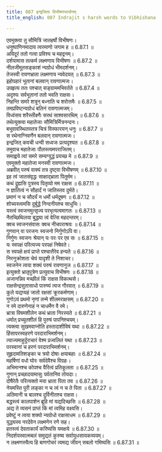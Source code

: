 ```yaml
---
title: 087 इन्द्रजिता विभीषणभर्त्सनम्
title_english: 087 Indrajit s harsh words to Vibhishana

---
```

<div class="audioEmbed"  caption="श्रीराम-हरिसीताराममूर्ति-घनपाठिभ्यां वचनम्" src="https://archive.org/download/Ramayana-recitation-Sriram-harisItArAmamUrti-Ghanapaati-v2/Kanda_6/Kanda_6_YK-087-Indrajit_s_harsh_words_to_Vibhishana_0.mp3"></div>

एवमुक्त्वा तु सौमित्रिं जातहर्षो विभीषणः।  
धनुष्पाणिनमादाय त्वरमाणो जगाम ह ॥ 6.87.1 ॥   
अविदूरं ततो गत्वा प्रविश्य च महद्वनम्।  
दर्शयामास तत्कर्म लक्ष्मणाय विभीषणः ॥ 6.87.2 ॥   
नीलजीमूतसङ्काशं न्यग्रोधं भीमदर्शनम्।  
तेजस्वी रावणभ्राता लक्ष्मणाय न्यवेदयत् ॥ 6.87.3 ॥   
इहोपहारं भूतानां बलवान् रावणात्मजः।  
उपहृत्य ततः पश्चात् सङ्ग्राममभिवर्तते ॥ 6.87.4 ॥   
अदृश्यः सर्वभूतानां ततो भवति राक्षसः।  
निहन्ति समरे शत्रून् बध्नाति च शरोत्तमैः ॥ 6.87.5 ॥   
तमप्रविष्टन्यग्रोधं बलिनं रावणात्मजम्।  
विध्वंसय शरैस्तीक्ष्णैः सरथं साश्वसारथिम् ॥ 6.87.6 ॥   
तथेत्युक्त्वा महातेजाः सौमित्रिर्मित्रनन्दनः।  
बभूवावस्थितस्तत्र चित्रं विस्फारयन् धनुः ॥ 6.87.7 ॥   
स रथेनाग्निवर्णेन बलवान् रावणात्मजः।  
इन्द्रजित् कवची धन्वी सध्वजः प्रत्यदृश्यत ॥ 6.87.8 ॥   
तमुवाच महातेजाः पौलस्त्यमपराजितम्।  
समाह्वये त्वां समरे सम्यग्युद्धं प्रयच्छ मे ॥ 6.87.9 ॥   
एवमुक्तो महातेजा मनस्वी रावणात्मजः।  
अब्रवीत् परुषं वाक्यं तत्र दृष्ट्वा विभीषणम् ॥ 6.87.10 ॥   
इह त्वं जातसंवृद्धः साक्षाद्भ्राता पितुर्मम।  
कथं द्रुह्यसि पुत्रस्य पितृव्यो मम राक्षस ॥ 6.87.11 ॥   
न ज्ञातित्वं न सौहार्दं न जातिस्तव दुर्मते।  
प्रमाणं न च सौदर्यं न धर्मो धर्मदूषण ॥ 6.87.12 ॥   
शोच्यस्त्वमसि दुर्बुद्धे निन्दनीयश्च साधुभिः।  
यस्त्वं स्वजनमुत्सृज्य परभृत्यत्वमागतः ॥ 6.87.13 ॥   
नैतच्छिथिलया बुद्ध्या त्वं वेत्सि महदन्तरम्।  
क्वच स्वजनसंवासः क्वच नीचपराश्रयः ॥ 6.87.14 ॥   
गुणवान् वा परजनः स्वजनो निर्गुणोऽपि वा।  
निर्गुणः स्वजनः श्रेयान् यः परः पर एव सः ॥ 6.87.15 ॥   
यः स्वपक्षं परित्यज्य परपक्षं निषेवते।  
स स्वपक्षे क्षयं प्राप्ते पश्चात्तैरेव हन्यते ॥ 6.87.16 ॥   
निरनुक्रोशता चेयं यादृशी ते निशाचर।  
स्वजनेन त्वया शक्यं परुषं रावणानुज ॥ 6.87.17 ॥   
इत्युक्तो भ्रातृपुत्रेण प्रत्युवाच विभीषणः ॥ 6.87.18 ॥   
अजानन्निव मच्छीलं किं राक्षस विकत्थसे।  
राक्षसेन्द्रसुतासाधो पारुष्यं त्यज गौरवात् ॥ 6.87.19 ॥   
कुले यद्यप्यहं जातो रक्षसां क्रूरकर्मणाम्।  
गुणोऽयं प्रथमो नृणां तन्मे शीलमराक्षसम् ॥ 6.87.20 ॥   
न रमे दारुणेनाहं न चाधर्मेण वै रमे।  
भ्रात्रा विषमशीलेन कथं भ्राता निरस्यते ॥ 6.87.21 ॥   
धर्मात् प्रच्युतशीलं हि पुरुषं पापनिश्चयम्।  
त्यक्त्वा सुखमवाप्नोति हस्तादाशीविषं यथा ॥ 6.87.22 ॥   
हिंसापरस्वहरणे परदाराभिमर्शनम्।  
त्याज्यमाहुर्दुराचारं वेश्म प्रज्वलितं यथा ॥ 6.87.23 ॥   
परस्वानां च हरणं परदाराभिमर्शनम्।  
सुहृदामतिशङ्का च त्रयो दोषाः क्षयाबहाः ॥ 6.87.24 ॥   
महर्षिणां वधो घोरः सर्वदेवैश्च विग्रहः।  
अभिमानश्च कोपश्च वैरित्वं प्रतिकूलता ॥ 6.87.25 ॥   
गुणान् प्रच्छादयामासुः पर्वतानिव तोयदाः।  
दोषैरेतैः परित्यक्तो मया भ्राता पिता तव ॥ 6.87.26 ॥   
नेयमस्ति पुरी लङ्का न च त्वं न च ते पिता ॥ 6.87.27 ॥   
अतिमानी च बालश्च दुर्विनीतश्च राक्षस।  
बद्धस्त्वं कालपाशेन ब्रूहि मां यद्यदिच्छसि ॥ 6.87.28 ॥   
अद्य ते व्यसनं प्राप्तं किं मां त्वमिह वक्ष्यसि।  
प्रवेष्टुं न त्वया शक्यो न्यग्रोधो राक्षसाधम ॥ 6.87.29 ॥   
युद्ध्यस्व नरदेवेन लक्ष्मणेन रणे सह।  
हतस्त्वं देवताकार्यं करिष्यसि यमक्षये ॥ 6.87.30 ॥   
निदर्शयस्वात्मबलं समुद्यतं कुरुष्व सर्वायुधसायकव्ययम्।  
न लक्ष्मणस्यैत्य हि बाणगोचरं त्वमद्य जीवन् सबलो गमिष्यसि ॥ 6.87.31 ॥   